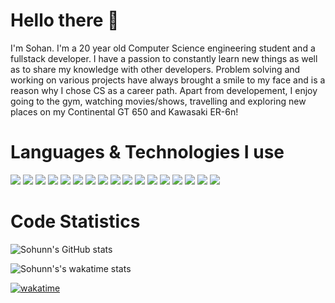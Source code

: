 # Hello there 👋

I'm Sohan. I'm a 20 year old Computer Science engineering student and a fullstack developer. I have a passion to constantly learn new things as well as to share my knowledge with other developers. Problem solving and working on various projects have always brought a smile to my face and is a reason why I chose CS as a career path.
Apart from developement, I enjoy going to the gym, watching movies/shows, travelling and exploring new places on my Continental GT 650 and Kawasaki ER-6n!

# Languages & Technologies I use

<p align="left">
  <img src="https://img.shields.io/badge/-JavaScript-brightgreen?style=for-the-badge&logo=JavaScript&logoColor=000000&color=F7DF1E">
  <img src="https://img.shields.io/badge/-TypeScript-brightgreen?style=for-the-badge&logo=TypeScript&logoColor=ffffff&color=3178C6">
  <img src="https://img.shields.io/badge/-HTML-brightgreen?style=for-the-badge&logo=HTML5&logoColor=ffffff&color=E34F26">
  <img src="https://img.shields.io/badge/-CSS-brightgreen?style=for-the-badge&logo=CSS3&logoColor=ffffff&color=1572B6">
  <img src="https://img.shields.io/badge/-C-brightgreen?style=for-the-badge&logo=C&logoColor=ffffff&color=A8B9CC">
  <img src="https://img.shields.io/badge/-Go-blue?style=for-the-badge">
  <img src="https://img.shields.io/badge/-Java-brightgreen?style=for-the-badge&logo=Java&logoColor=ffffff&color=007396">
  <img src="https://img.shields.io/badge/-Python-brightgreen?style=for-the-badge&logo=Python&logoColor=ffffff&color=3776AB">
  <img src="https://img.shields.io/badge/-Node%20JS-brightgreen?style=for-the-badge&logo=Node.js&logoColor=ffffff&color=339933">
  <img src="https://img.shields.io/badge/-Express%20JS-brightgreen?style=for-the-badge&logo=Express&logoColor=ffffff&color=000000">
  <img src="https://img.shields.io/badge/-React%20JS-brightgreen?style=for-the-badge&logo=React&logoColor=000000&color=61DAFB">
  <img src="https://img.shields.io/badge/-VS%20Code-brightgreen?style=for-the-badge&logo=Visual%20Studio%20Code&logoColor=ffffff&color=007ACC">
  <img src="https://img.shields.io/badge/-Git-brightgreen?style=for-the-badge&logo=Git&logoColor=000000&color=F05032">
  <img src="https://img.shields.io/badge/-GitHub-brightgreen?style=for-the-badge&logo=GitHub&logoColor=ffffff&color=181717">
  <img src="https://img.shields.io/badge/-MongoDB-brightgreen?style=for-the-badge&logo=MongoDB&logoColor=ffffff&color=47A248">
  <img src="https://img.shields.io/badge/-Redis-brightgreen?style=for-the-badge&logo=Redis&logoColor=ffffff&color=DC382D">
  <img src="https://img.shields.io/badge/-NGINX-brightgreen?style=for-the-badge&logo=NGINX&logoColor=ffffff&color=009639">
</p>

# Code Statistics

![Sohunn's GitHub stats](https://github-readme-stats.vercel.app/api?username=enigma0884&count_private=true&show_icons=true&theme=radical&include_all_commits=true)

![Sohunn's's wakatime stats](https://github-readme-stats.vercel.app/api/wakatime?username=enigma0884&theme=radical&custom_title=Enigma%27s+Wakatime+Stats&layout=compact)

[![wakatime](https://wakatime.com/badge/user/b5a8a03a-b5e2-4f31-b598-a3d5a0feef3e.svg)](https://wakatime.com/@b5a8a03a-b5e2-4f31-b598-a3d5a0feef3e)

